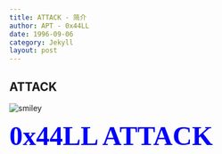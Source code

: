 ```yaml
---
title: ATTACK - 简介
author: APT - 0x44LL
date: 1996-09-06
category: Jekyll
layout: post
---
```



**ATTACK**
---


![smiley](/public/picture/issua-austin.gif)

**<font color=Blue size=33 face="黑体">0x44LL ATTACK</font>**

